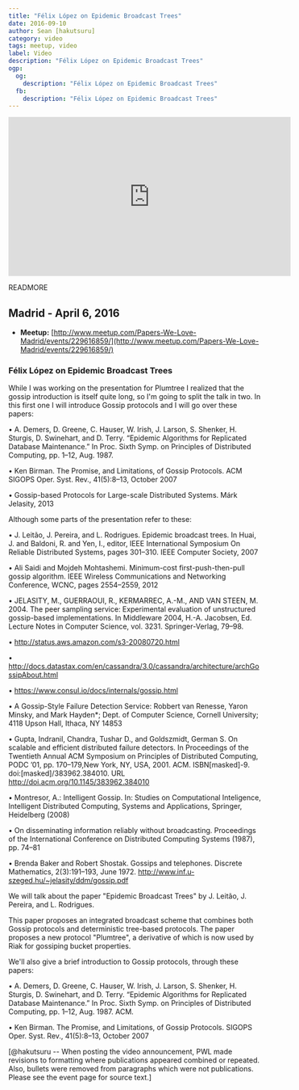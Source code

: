 ```yaml
---
title: "Félix López on Epidemic Broadcast Trees"
date: 2016-09-10
author: Sean [hakutsuru]
category: video
tags: meetup, video
label: Video
description: "Félix López on Epidemic Broadcast Trees"
ogp:
  og:
    description: "Félix López on Epidemic Broadcast Trees"
  fb:
    description: "Félix López on Epidemic Broadcast Trees"
---
```


<iframe class="video" width="560" height="315" src="https://www.youtube.com/embed/lhGZNZLcfo0" frameborder="0" allowfullscreen></iframe>

READMORE

## Madrid - April 6, 2016

* **Meetup:** [http://www.meetup.com/Papers-We-Love-Madrid/events/229616859/](http://www.meetup.com/Papers-We-Love-Madrid/events/229616859/)

### Félix López on Epidemic Broadcast Trees

While I was working on the presentation for Plumtree I realized that the gossip introduction is itself quite long, so I'm going to split the talk in two. In this first one I will introduce Gossip protocols and I will go over these papers:

• A. Demers, D. Greene, C. Hauser, W. Irish, J. Larson, S. Shenker, H. Sturgis, D. Swinehart, and D. Terry. “Epidemic Algorithms for Replicated Database Maintenance.” In Proc. Sixth Symp. on Principles of Distributed Computing, pp. 1–12, Aug. 1987.

• Ken Birman. The Promise, and Limitations, of Gossip Protocols. ACM SIGOPS Oper. Syst. Rev., 41(5):8–13, October 2007

• Gossip-based Protocols for Large-scale Distributed Systems. Márk Jelasity, 2013

Although some parts of the presentation refer to these:

• J. Leitão, J. Pereira, and L. Rodrigues. Epidemic broadcast trees. In Huai, J. and Baldoni, R. and Yen, I., editor, IEEE International Symposium On Reliable Distributed Systems, pages 301–310. IEEE Computer Society, 2007

• Ali Saidi and Mojdeh Mohtashemi. Minimum-cost first-push-then-pull gossip algorithm. IEEE Wireless Communications and Networking Conference, WCNC, pages 2554–2559, 2012

• JELASITY, M., GUERRAOUI, R., KERMARREC, A.-M., AND VAN STEEN, M. 2004. The peer sampling service: Experimental evaluation of unstructured gossip-based implementations. In Middleware 2004, H.-A. Jacobsen, Ed. Lecture Notes in Computer Science, vol. 3231. Springer-Verlag, 79–98.

• http://status.aws.amazon.com/s3-20080720.html

• http://docs.datastax.com/en/cassandra/3.0/cassandra/architecture/archGossipAbout.html

• https://www.consul.io/docs/internals/gossip.html

• A Gossip-Style Failure Detection Service: Robbert van Renesse, Yaron Minsky, and Mark Hayden*; Dept. of Computer Science, Cornell University; 4118 Upson Hall, Ithaca, NY 14853

• Gupta, Indranil, Chandra, Tushar D., and Goldszmidt, German S. On scalable and efficient distributed failure detectors. In Proceedings of the Twentieth Annual ACM Symposium on Principles of Distributed Computing, PODC ’01, pp. 170–179,New York, NY, USA, 2001. ACM. ISBN[masked]-9. doi:[masked]/383962.384010. URL http://doi.acm.org/10.1145/383962.384010

• Montresor, A.: Intelligent Gossip. In: Studies on Computational Inteligence, Intelligent Distributed Computing, Systems and Applications, Springer, Heidelberg (2008)

• On disseminating information reliably without broadcasting. Proceedings of the International Conference on Distributed Computing Systems (1987), pp. 74–81

• Brenda Baker and Robert Shostak. Gossips and telephones. Discrete Mathematics, 2(3):191–193, June 1972. http://www.inf.u-szeged.hu/~jelasity/ddm/gossip.pdf

We will talk about the paper "Epidemic Broadcast Trees" by J. Leitão, J. Pereira, and L. Rodrigues.

This paper proposes an integrated broadcast scheme that combines both Gossip protocols and deterministic tree-based protocols. The paper proposes a new protocol "Plumtree", a derivative of which is now used by Riak for gossiping bucket properties.

We'll also give a brief introduction to Gossip protocols, through these papers:

• A. Demers, D. Greene, C. Hauser, W. Irish, J. Larson, S. Shenker, H. Sturgis, D. Swinehart, and D. Terry. “Epidemic Algorithms for Replicated Database Maintenance.” In Proc. Sixth Symp. on Principles of Distributed Computing, pp. 1–12, Aug. 1987. ACM.

• Ken Birman. The Promise, and Limitations, of Gossip Protocols. SIGOPS Oper. Syst. Rev., 41(5):8–13, October 2007

[@hakutsuru -- When posting the video announcement, PWL made revisions to formatting where publications appeared combined or repeated. Also, bullets were removed from paragraphs which were not publications. Please see the event page for source text.]
